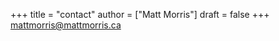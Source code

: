 +++
title = "contact"
author = ["Matt Morris"]
draft = false
+++
[mattmorris@mattmorris.ca](mailto:mattmorris@mattmorris.ca)
